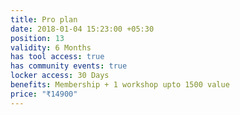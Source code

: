 ```yaml
---
title: Pro plan
date: 2018-01-04 15:23:00 +05:30
position: 13
validity: 6 Months
has tool access: true
has community events: true
locker access: 30 Days
benefits: Membership + 1 workshop upto 1500 value
price: "₹14900"
---
```


